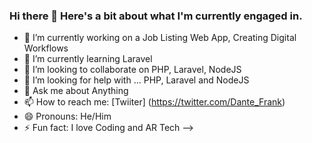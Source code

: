 ### Hi there 👋 Here's a bit about what I'm currently engaged in.


- 🔭 I’m currently working on a Job Listing Web App, Creating Digital Workflows
- 🌱 I’m currently learning Laravel
- 👯 I’m looking to collaborate on PHP, Laravel, NodeJS
- 🤔 I’m looking for help with ... PHP, Laravel and NodeJS
- 💬 Ask me about Anything
- 📫 How to reach me: [Twiiter] (https://twitter.com/Dante_Frank)
- 😄 Pronouns: He/Him
- ⚡ Fun fact: I love Coding and AR Tech
-->
